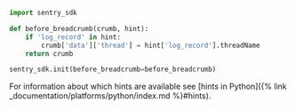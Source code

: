 ```python
import sentry_sdk

def before_breadcrumb(crumb, hint):
    if 'log_record' in hint:
        crumb['data']['thread'] = hint['log_record'].threadName
    return crumb

sentry_sdk.init(before_breadcrumb=before_breadcrumb)
```

For information about which hints are available see [hints in Python]({% link _documentation/platforms/python/index.md %}#hints).
